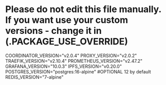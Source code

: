 # Please do not edit this file manually. If you want use your custom versions - change it in (.PACKAGE_USE_OVERRIDE)
COORDINATOR_VERSION="v2.0.4"
PROXY_VERSION="v2.0.2"
TRAEFIK_VERSION="v2.10.4"
PROMETHEUS_VERSION="v2.47.2"
GRAFANA_VERSION="10.0.3"
IPFS_VERSION="v0.20.0"
POSTGRES_VERSION="postgres:16-alpine" #OPTIONAL 12 by default
REDIS_VERSION="7-alpine"
